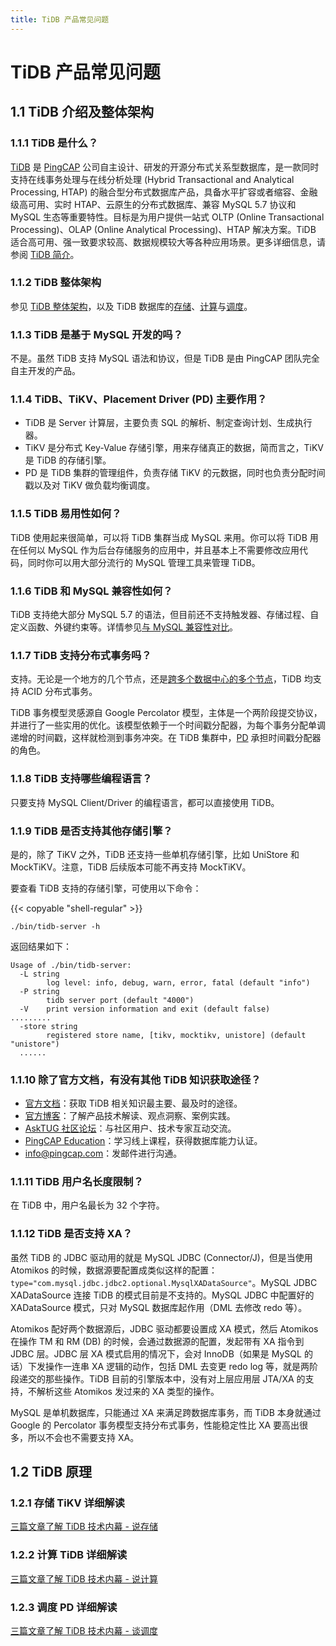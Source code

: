 ```yaml
---
title: TiDB 产品常见问题
---
```


# TiDB 产品常见问题

## 1.1 TiDB 介绍及整体架构

### 1.1.1 TiDB 是什么？

[TiDB](https://github.com/pingcap/tidb) 是 [PingCAP](https://pingcap.com/about-cn/) 公司自主设计、研发的开源分布式关系型数据库，是一款同时支持在线事务处理与在线分析处理 (Hybrid Transactional and Analytical Processing, HTAP) 的融合型分布式数据库产品，具备水平扩容或者缩容、金融级高可用、实时 HTAP、云原生的分布式数据库、兼容 MySQL 5.7 协议和 MySQL 生态等重要特性。目标是为用户提供一站式 OLTP (Online Transactional Processing)、OLAP (Online Analytical Processing)、HTAP 解决方案。TiDB 适合高可用、强一致要求较高、数据规模较大等各种应用场景。更多详细信息，请参阅 [TiDB 简介](/overview.md)。

### 1.1.2 TiDB 整体架构

参见 [TiDB 整体架构](/tidb-architecture.md)，以及 TiDB 数据库的[存储](/tidb-storage.md)、[计算](/tidb-configuration-file.md)与[调度](/tidb-scheduling.md)。

### 1.1.3 TiDB 是基于 MySQL 开发的吗？

不是。虽然 TiDB 支持 MySQL 语法和协议，但是 TiDB 是由 PingCAP 团队完全自主开发的产品。

### 1.1.4 TiDB、TiKV、Placement Driver (PD) 主要作用？

- TiDB 是 Server 计算层，主要负责 SQL 的解析、制定查询计划、生成执行器。
- TiKV 是分布式 Key-Value 存储引擎，用来存储真正的数据，简而言之，TiKV 是 TiDB 的存储引擎。
- PD 是 TiDB 集群的管理组件，负责存储 TiKV 的元数据，同时也负责分配时间戳以及对 TiKV 做负载均衡调度。

### 1.1.5 TiDB 易用性如何？

TiDB 使用起来很简单，可以将 TiDB 集群当成 MySQL 来用。你可以将 TiDB 用在任何以 MySQL 作为后台存储服务的应用中，并且基本上不需要修改应用代码，同时你可以用大部分流行的 MySQL 管理工具来管理 TiDB。

### 1.1.6 TiDB 和 MySQL 兼容性如何？

TiDB 支持绝大部分 MySQL 5.7 的语法，但目前还不支持触发器、存储过程、自定义函数、外键约束等。详情参见[与 MySQL 兼容性对比](/mysql-compatibility.md)。

### 1.1.7 TiDB 支持分布式事务吗？

支持。无论是一个地方的几个节点，还是[跨多个数据中心的多个节点](/multi-data-centers-in-one-city-deployment.md)，TiDB 均支持 ACID 分布式事务。

TiDB 事务模型灵感源自 Google Percolator 模型，主体是一个两阶段提交协议，并进行了一些实用的优化。该模型依赖于一个时间戳分配器，为每个事务分配单调递增的时间戳，这样就检测到事务冲突。在 TiDB 集群中，[PD](/tidb-scheduling.md) 承担时间戳分配器的角色。

### 1.1.8 TiDB 支持哪些编程语言？

只要支持 MySQL Client/Driver 的编程语言，都可以直接使用 TiDB。

### 1.1.9 TiDB 是否支持其他存储引擎？

是的，除了 TiKV 之外，TiDB 还支持一些单机存储引擎，比如 UniStore 和 MockTiKV。注意，TiDB 后续版本可能不再支持 MockTiKV。

要查看 TiDB 支持的存储引擎，可使用以下命令：

{{< copyable "shell-regular" >}}

```shell
./bin/tidb-server -h
```

返回结果如下：

```shell
Usage of ./bin/tidb-server:
  -L string
        log level: info, debug, warn, error, fatal (default "info")
  -P string
        tidb server port (default "4000")
  -V    print version information and exit (default false)
.........
  -store string
        registered store name, [tikv, mocktikv, unistore] (default "unistore")
  ......
```

### 1.1.10 除了官方文档，有没有其他 TiDB 知识获取途径？

- [官方文档](/overview.md)：获取 TiDB 相关知识最主要、最及时的途径。
- [官方博客](https://cn.pingcap.com/blog/)：了解产品技术解读、观点洞察、案例实践。
- [AskTUG 社区论坛](https://asktug.com)：与社区用户、技术专家互动交流。
- [PingCAP Education](https://cn.pingcap.com/education/)：学习线上课程，获得数据库能力认证。
- [info@pingcap.com](mailto:info@pingcap.com)：发邮件进行沟通。

### 1.1.11 TiDB 用户名长度限制？

在 TiDB 中，用户名最长为 32 个字符。

### 1.1.12 TiDB 是否支持 XA？

虽然 TiDB 的 JDBC 驱动用的就是 MySQL JDBC (Connector/J)，但是当使用 Atomikos 的时候，数据源要配置成类似这样的配置：`type="com.mysql.jdbc.jdbc2.optional.MysqlXADataSource"`。MySQL JDBC XADataSource 连接 TiDB 的模式目前是不支持的。MySQL JDBC 中配置好的 XADataSource 模式，只对 MySQL 数据库起作用（DML 去修改 redo 等）。

Atomikos 配好两个数据源后，JDBC 驱动都要设置成 XA 模式，然后 Atomikos 在操作 TM 和 RM (DB) 的时候，会通过数据源的配置，发起带有 XA 指令到 JDBC 层。JDBC 层 XA 模式启用的情况下，会对 InnoDB（如果是 MySQL 的话）下发操作一连串 XA 逻辑的动作，包括 DML 去变更 redo log 等，就是两阶段递交的那些操作。TiDB 目前的引擎版本中，没有对上层应用层 JTA/XA 的支持，不解析这些 Atomikos 发过来的 XA 类型的操作。

MySQL 是单机数据库，只能通过 XA 来满足跨数据库事务，而 TiDB 本身就通过 Google 的 Percolator 事务模型支持分布式事务，性能稳定性比 XA 要高出很多，所以不会也不需要支持 XA。

## 1.2 TiDB 原理

### 1.2.1 存储 TiKV 详细解读

[三篇文章了解 TiDB 技术内幕 - 说存储](https://cn.pingcap.com/blog/tidb-internal-1)

### 1.2.2 计算 TiDB 详细解读

[三篇文章了解 TiDB 技术内幕 - 说计算](https://cn.pingcap.com/blog/tidb-internal-2)

### 1.2.3 调度 PD 详细解读

[三篇文章了解 TiDB 技术内幕 - 谈调度](https://cn.pingcap.com/blog/tidb-internal-3)
